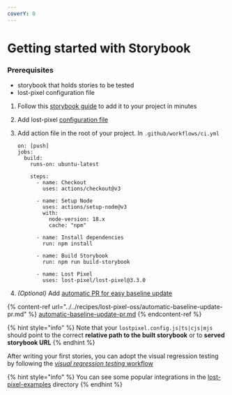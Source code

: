 ```yaml
---
coverY: 0
---
```


# Getting started with Storybook

### Prerequisites

* storybook that holds stories to be tested
* lost-pixel configuration file

1. Follow this [storybook guide](https://storybook.js.org/docs/react/get-started/install) to add it to your project in minutes
2. Add lost-pixel [configuration file](../../setup/project-configuration/modes.md#storybook)
3.  Add action file in the root of your project. In `.github/workflows/ci.yml`

    ```
    on: [push]
    jobs:
      build:
        runs-on: ubuntu-latest

        steps:
          - name: Checkout
            uses: actions/checkout@v3

          - name: Setup Node
            uses: actions/setup-node@v3
            with:
              node-version: 18.x
              cache: "npm"

          - name: Install dependencies
            run: npm install

          - name: Build Storybook
            run: npm run build-storybook

          - name: Lost Pixel
            uses: lost-pixel/lost-pixel@3.3.0
    ```
4. _(Optional)_ Add [automatic PR for easy baseline update](../../recipes/lost-pixel-oss/automatic-baseline-update-pr.md)

{% content-ref url="../../recipes/lost-pixel-oss/automatic-baseline-update-pr.md" %}
[automatic-baseline-update-pr.md](../../recipes/lost-pixel-oss/automatic-baseline-update-pr.md)
{% endcontent-ref %}

{% hint style="info" %}
Note that your `lostpixel.config.js|ts|cjs|mjs` should point to the correct **relative path to the built storybook** or to **served storybook URL**
{% endhint %}

After writing your first stories, you can adopt the visual regression testing by following the [_visual regression testing_ workflow](../testing-workflow-github-actions.md)

{% hint style="info" %}
You can see some popular integrations in the [lost-pixel-examples](https://github.com/lost-pixel/lost-pixel-examples) directory
{% endhint %}
